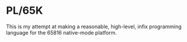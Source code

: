 # PL/65K

This is my attempt at making a reasonable, high-level, infix programming language for the 65816 native-mode platform.

